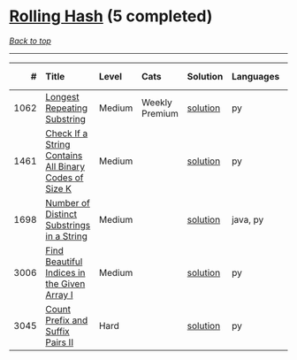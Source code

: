 # [Rolling Hash](<https://leetcode.com/tag/Rolling-Hash/>) (5 completed)

*[Back to top](<../../README.md>)*

------

|    # | Title                                                                                                                                          | Level   | Cats           | Solution                                                                         | Languages   | Date Complete   |
|-----:|:-----------------------------------------------------------------------------------------------------------------------------------------------|:--------|:---------------|:---------------------------------------------------------------------------------|:------------|:----------------|
| 1062 | [Longest Repeating Substring](<https://leetcode.com/problems/longest-repeating-substring>)                                                     | Medium  | Weekly Premium | [solution](<../_1062. Longest Repeating Substring.md>)                           | py          | Aug 01, 2024    |
| 1461 | [Check If a String Contains All Binary Codes of Size K](<https://leetcode.com/problems/check-if-a-string-contains-all-binary-codes-of-size-k>) | Medium  |                | [solution](<../_1461. Check If a String Contains All Binary Codes of Size K.md>) | py          | Jul 12, 2024    |
| 1698 | [Number of Distinct Substrings in a String](<https://leetcode.com/problems/number-of-distinct-substrings-in-a-string>)                         | Medium  |                | [solution](<../_1698. Number of Distinct Substrings in a String.md>)             | java, py    | Jun 02, 2024    |
| 3006 | [Find Beautiful Indices in the Given Array I](<https://leetcode.com/problems/find-beautiful-indices-in-the-given-array-i>)                     | Medium  |                | [solution](<../_3006. Find Beautiful Indices in the Given Array I.md>)           | py          | Oct 14, 2025    |
| 3045 | [Count Prefix and Suffix Pairs II](<https://leetcode.com/problems/count-prefix-and-suffix-pairs-ii>)                                           | Hard    |                | [solution](<../_3045. Count Prefix and Suffix Pairs II.md>)                      | py          | Jun 29, 2024    |